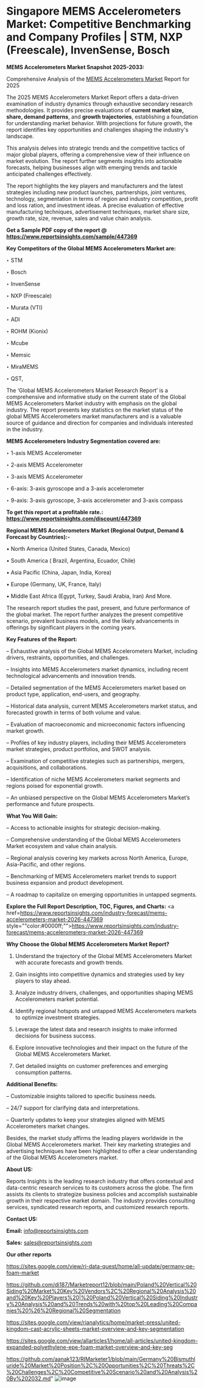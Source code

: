 # Singapore MEMS Accelerometers Market: Competitive Benchmarking and Company Profiles | STM, NXP (Freescale), InvenSense, Bosch 

<strong>MEMS Accelerometers Market Snapshot 2025-2033:</strong>

Comprehensive Analysis of the <a href=https://www.reportsinsights.com/sample/447369>MEMS Accelerometers Market</a> Report for 2025

The 2025 MEMS Accelerometers Market Report offers a data-driven examination of industry dynamics through exhaustive secondary research methodologies. It provides precise evaluations of <strong>current market size, share, demand patterns</strong>, and <strong>growth trajectories</strong>, establishing a foundation for understanding market behavior. With projections for future growth, the report identifies key opportunities and challenges shaping the industry's landscape.

This analysis delves into strategic trends and the competitive tactics of major global players, offering a comprehensive view of their influence on market evolution. The report further segments insights into actionable forecasts, helping businesses align with emerging trends and tackle anticipated challenges effectively.

The report highlights the key players and manufacturers and the latest strategies including new product launches, partnerships, joint ventures, technology, segmentation in terms of region and industry competition, profit and loss ration, and investment ideas. A precise evaluation of effective manufacturing techniques, advertisement techniques, market share size, growth rate, size, revenue, sales and value chain analysis.

<strong>Get a Sample PDF copy of the report @ <a href=https://www.reportsinsights.com/sample/447369 style=color:#0000ff;>https://www.reportsinsights.com/sample/447369</a></strong>

<strong>Key Competitors of the Global MEMS Accelerometers Market are:</strong>

‣ STM

‣ Bosch 

‣ InvenSense

‣ NXP (Freescale)

‣ Murata (VTI)

‣ ADI

‣ ROHM (Kionix)

‣ Mcube

‣ Memsic

‣ MiraMEMS

‣ QST,

The ‘Global MEMS Accelerometers Market Research Report’ is a comprehensive and informative study on the current state of the Global MEMS Accelerometers Market industry with emphasis on the global industry. The report presents key statistics on the market status of the global MEMS Accelerometers market manufacturers and is a valuable source of guidance and direction for companies and individuals interested in the industry.

<strong>MEMS Accelerometers Industry Segmentation covered are:</strong>

‣ 1-axis MEMS Accelerometer

‣ 2-axis MEMS Accelerometer

‣ 3-axis MEMS Accelerometer

‣ 6-axis: 3-axis gyroscope and a 3-axis accelerometer

‣ 9-axis: 3-axis gyroscope, 3-axis accelerometer and 3-axis compass

<strong>To get this report at a profitable rate.: <a href=https://www.reportsinsights.com/discount/447369 style=color:#0000ff;>https://www.reportsinsights.com/discount/447369</a></strong>

<strong>Regional MEMS Accelerometers Market (Regional Output, Demand &amp; Forecast by Countries):-</strong>

• North America (United States, Canada, Mexico)

• South America ( Brazil, Argentina, Ecuador, Chile)

• Asia Pacific (China, Japan, India, Korea)

• Europe (Germany, UK, France, Italy)

• Middle East Africa (Egypt, Turkey, Saudi Arabia, Iran) And More.

The research report studies the past, present, and future performance of the global market. The report further analyzes the present competitive scenario, prevalent business models, and the likely advancements in offerings by significant players in the coming years.

<strong>Key Features of the Report:</strong>

– Exhaustive analysis of the Global MEMS Accelerometers Market, including drivers, restraints, opportunities, and challenges.

– Insights into MEMS Accelerometers market dynamics, including recent technological advancements and innovation trends.

– Detailed segmentation of the MEMS Accelerometers market based on product type, application, end-users, and geography.

– Historical data analysis, current MEMS Accelerometers market status, and forecasted growth in terms of both volume and value.

– Evaluation of macroeconomic and microeconomic factors influencing market growth.

– Profiles of key industry players, including their MEMS Accelerometers market strategies, product portfolios, and SWOT analysis.

– Examination of competitive strategies such as partnerships, mergers, acquisitions, and collaborations.

– Identification of niche MEMS Accelerometers market segments and regions poised for exponential growth.

– An unbiased perspective on the Global MEMS Accelerometers Market’s performance and future prospects.

<strong>What You Will Gain:</strong>

– Access to actionable insights for strategic decision-making.

– Comprehensive understanding of the Global MEMS Accelerometers Market ecosystem and value chain analysis.

– Regional analysis covering key markets across North America, Europe, Asia-Pacific, and other regions.

– Benchmarking of MEMS Accelerometers market trends to support business expansion and product development.

– A roadmap to capitalize on emerging opportunities in untapped segments.

<strong>Explore the Full Report Description, TOC, Figures, and Charts:</strong>
<a href=https://www.reportsinsights.com/industry-forecast/mems-accelerometers-market-2026-447369 style=""color:#0000ff;"">https://www.reportsinsights.com/industry-forecast/mems-accelerometers-market-2026-447369</a>

<strong>Why Choose the Global MEMS Accelerometers Market Report?</strong>

1. Understand the trajectory of the Global MEMS Accelerometers Market with accurate forecasts and growth trends.

2. Gain insights into competitive dynamics and strategies used by key players to stay ahead.

3. Analyze industry drivers, challenges, and opportunities shaping MEMS Accelerometers market potential.

4. Identify regional hotspots and untapped MEMS Accelerometers markets to optimize investment strategies.

5. Leverage the latest data and research insights to make informed decisions for business success.

6. Explore innovative technologies and their impact on the future of the Global MEMS Accelerometers Market.

7. Get detailed insights on customer preferences and emerging consumption patterns.

<strong>Additional Benefits:</strong>

– Customizable insights tailored to specific business needs.

– 24/7 support for clarifying data and interpretations.

– Quarterly updates to keep your strategies aligned with MEMS Accelerometers market changes.

Besides, the market study affirms the leading players worldwide in the Global MEMS Accelerometers market. Their key marketing strategies and advertising techniques have been highlighted to offer a clear understanding of the Global MEMS Accelerometers market.

<strong><strong>About US</strong>:</strong>

Reports Insights is the leading research industry that offers contextual and data-centric research services to its customers across the globe. The firm assists its clients to strategize business policies and accomplish sustainable growth in their respective market domain. The industry provides consulting services, syndicated research reports, and customized research reports.

<strong>Contact US:</strong>

<p class=><b>Email:</b> <a href=mailto:info@reportsinsights.com>info@reportsinsights.com</a></p>
<p class=><b>Sales:</b> <a href=mailto:sales@reportsinsights.com>sales@reportsinsights.com</a></p>

<strong>Our other reports</strong>

<a href=https://sites.google.com/view/ri-data-quest/home/all-update/germany-pe-foam-market>https://sites.google.com/view/ri-data-quest/home/all-update/germany-pe-foam-market</a>

<a href=https://github.com/di187/Marketreport12/blob/main/Poland%20Vertical%20Siding%20Market%20Key%20Vendors%2C%20Regional%20Analysis%20and%20Key%20Players%20|%20Poland%20Vertical%20Siding%20Industry%20Analysis%20and%20Trends%20with%20top%20Leading%20Companies%20%26%20Regional%20Segmentation>https://github.com/di187/Marketreport12/blob/main/Poland%20Vertical%20Siding%20Market%20Key%20Vendors%2C%20Regional%20Analysis%20and%20Key%20Players%20|%20Poland%20Vertical%20Siding%20Industry%20Analysis%20and%20Trends%20with%20top%20Leading%20Companies%20%26%20Regional%20Segmentation</a>

<a href=https://sites.google.com/view/rianalytics/home/market-press/united-kingdom-cast-acrylic-sheets-market-overview-and-key-segmentation>https://sites.google.com/view/rianalytics/home/market-press/united-kingdom-cast-acrylic-sheets-market-overview-and-key-segmentation</a>

<a href=https://sites.google.com/view/allarticles1/home/all-articles/united-kingdom-expanded-polyethylene-epe-foam-market-overview-and-key-seg>https://sites.google.com/view/allarticles1/home/all-articles/united-kingdom-expanded-polyethylene-epe-foam-market-overview-and-key-seg</a>

<a href=https://github.com/aanak123/RIMarketer1/blob/main/Germany%20Bismuthluride%20Market%20Position%2C%20Opportunities%2C%20Threats%2C%20Challenges%2C%20Competitive%20Scenario%20and%20Analysis%20By%202032.md>https://github.com/aanak123/RIMarketer1/blob/main/Germany%20Bismuthluride%20Market%20Position%2C%20Opportunities%2C%20Threats%2C%20Challenges%2C%20Competitive%20Scenario%20and%20Analysis%20By%202032.md</a>"
![image](https://github.com/user-attachments/assets/46697728-1f30-4448-a016-66ad205fec74)
